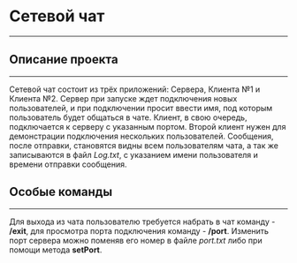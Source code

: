 # Сетевой чат

---  
## Описание проекта  

---
Сетевой чат состоит из трёх приложений: Сервера, Клиента №1 и Клиента №2. 
Сервер при запуске ждет подключения новых пользователей, и при подключении 
просит ввести имя, под которым пользователь будет общаться в чате. Клиент, в свою очередь, подключается к серверу с указанным портом. Второй клиент нужен для демонстрации подключения нескольких пользователей. Сообщения, 
после отправки, становятся видны всем пользователям чата, а так же записываются в файл _Log.txt_, с указанием имени пользователя и времени отправки сообщения.
## Особые команды  

---
Для выхода из чата пользователю требуется набрать в чат команду - __/exit__, для просмотра порта подключения команду - __/port__.
Изменить порт сервера можно поменяв его номер в файле _port.txt_ либо при помощи метода __setPort__.